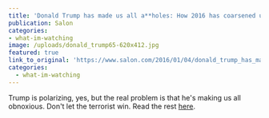 ```yaml
---
title: 'Donald Trump has made us all a**holes: How 2016 has coarsened us all into Fox News jerks'
publication: Salon
categories: 
- what-im-watching
image: /uploads/donald_trump65-620x412.jpg
featured: true
link_to_original: 'https://www.salon.com/2016/01/04/donald_trump_has_made_us_all_aholes_how_2016_has_coarsened_us_all_into_fox_news_jerks/'
categories:
  - what-im-watching
---
```


Trump is polarizing, yes, but the real problem is that he's making us all obnoxious. Don't let the terrorist win. Read the rest [here](https://www.salon.com/2016/01/04/donald_trump_has_made_us_all_aholes_how_2016_has_coarsened_us_all_into_fox_news_jerks/).